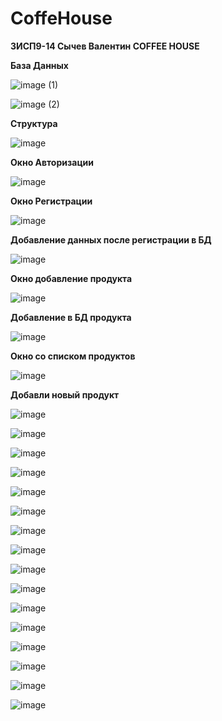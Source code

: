 # CoffeHouse

<b>3ИСП9-14 Сычев Валентин COFFEE HOUSE</b>

<b> База Данных </b>


![image (1)](https://user-images.githubusercontent.com/116540788/220069111-68aa3be8-ee23-47eb-b6f0-fc54567519d5.png)


![image (2)](https://user-images.githubusercontent.com/116540788/220069149-909f62c2-34ef-49b5-bf73-e4b5a5ac2a14.png)

<b>Структура</b>


![image](https://user-images.githubusercontent.com/116540788/220069699-9dc65d8d-0c63-4b78-8f09-8489e0fbee34.png)


<b>Окно Авторизации</b>


![image](https://user-images.githubusercontent.com/116540788/231801336-d03f5e00-78b4-46bc-97c1-5952d0cff79e.png)


<b>Окно Регистрации</b>


![image](https://user-images.githubusercontent.com/116540788/231801808-fd9f25f7-3d16-45ac-947a-be6608f638d8.png)


<b>Добавление данных после регистрации в БД</b>


![image](https://user-images.githubusercontent.com/116540788/220070570-53e1c74b-cb2b-443d-8f97-b38b8aed5d61.png)


<b>Окно добавление продукта</b>


![image](https://user-images.githubusercontent.com/116540788/220070737-85cdfdb0-3e8e-4a66-990c-c1e4795d075c.png)


<b>Добавление в БД продукта</b>


![image](https://user-images.githubusercontent.com/116540788/220071018-2f25383d-903c-461e-b48d-659dc948fa5d.png)


<b>Окно со списком продуктов</b>


![image](https://user-images.githubusercontent.com/116540788/231802930-4518966d-0d19-4142-8fae-a7352fdd8553.png)


<b>Добавли новый продукт</b>


![image](https://user-images.githubusercontent.com/116540788/220127224-8e626c5e-ff10-4aa3-877f-11c4180e2b47.png)



![image](https://user-images.githubusercontent.com/116540788/231802504-4f671430-b802-4ede-aa6f-c1a1faff36f4.png)



![image](https://user-images.githubusercontent.com/116540788/231233543-25bbfb37-854f-4db9-92b0-7f64128d16de.png)



![image](https://user-images.githubusercontent.com/116540788/231233687-7c82ad8f-e109-4fbd-b5d3-cb097365d7e2.png)



![image](https://user-images.githubusercontent.com/116540788/231233785-25915ef3-316a-4974-afc4-086c7da5e4b0.png)


![image](https://user-images.githubusercontent.com/116540788/231751251-22ee8146-9b1b-49fe-95a7-a5ade5b9a1b8.png)


![image](https://user-images.githubusercontent.com/116540788/231751329-f12ff064-489a-4707-aa00-5c4b0bd12523.png)


![image](https://user-images.githubusercontent.com/116540788/231801003-cb924472-7c3e-42de-aea1-c2009ed70ad5.png)


![image](https://user-images.githubusercontent.com/116540788/231801463-3d7f504a-3994-4bf2-ab3b-2d63669c0735.png)


![image](https://user-images.githubusercontent.com/116540788/231803394-a33b0f62-b3ed-4bda-b10b-44363a664240.png)


![image](https://user-images.githubusercontent.com/116540788/233853868-bde9cd9a-90e3-4a67-b360-6483d50ead27.png)


![image](https://user-images.githubusercontent.com/116540788/233854289-6182c93c-2479-48ff-88e6-b7a8ad74ec23.png)


![image](https://user-images.githubusercontent.com/116540788/233854270-783c2355-aff1-464e-98c7-65ef535a8a67.png)


![image](https://user-images.githubusercontent.com/116540788/234337846-8fe34156-3b46-4989-ac69-f95411181294.png)


![image](https://user-images.githubusercontent.com/116540788/234338349-8217f913-27ad-4f05-9c38-f2837e75edf7.png)


![image](https://user-images.githubusercontent.com/116540788/234770893-1e4675b6-fa44-4888-a704-9af3548a9557.png)

